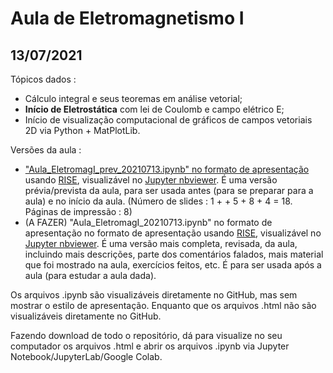 # Aula de Eletromagnetismo I

## 13/07/2021

Tópicos dados :

- Cálculo integral e seus teoremas em análise vetorial;
- **Início de Eletrostática** com lei de Coulomb e campo elétrico E;
- Início de visualização computacional de gráficos de campos vetoriais 2D via Python + MatPlotLib.

Versões da aula :

- ["Aula_EletromagI_prev_20210713.ipynb" no formato de apresentação](https://nbviewer.jupyter.org/format/slides/github/rcolistete/Eletromagnetismo_I_UFES_Alegre/blob/master/Aulas/Aula_20210713/Aula_EletromagI_prev_20210713.ipynb?flush_cache=true#/) usando [RISE](https://rise.readthedocs.io/), visualizável no [Jupyter nbviewer](https://nbviewer.jupyter.org/). É uma versão prévia/prevista da aula, para ser usada antes (para se preparar para a aula) e no início da aula. (Número de slides : 1 +  + 5 + 8 + 4 =  18. Páginas de impressão : 8)
- (A FAZER) "Aula_EletromagI_20210713.ipynb" no formato de apresentação  no formato de apresentação usando [RISE](https://rise.readthedocs.io/), visualizável no [Jupyter nbviewer](https://nbviewer.jupyter.org/). É uma versão mais completa, revisada, da aula, incluindo mais descrições, parte dos comentários falados, mais material que foi mostrado na aula, exercícios feitos, etc. É para ser usada após a aula (para estudar a aula dada).

Os arquivos .ipynb são visualizáveis diretamente no GitHub, mas sem mostrar o estilo de  apresentação. Enquanto que os arquivos .html não são visualizáveis diretamente no GitHub.

Fazendo download de todo o repositório, dá para visualize no seu computador os arquivos .html e abrir os arquivos .ipynb via Jupyter Notebook/JupyterLab/Google Colab.

